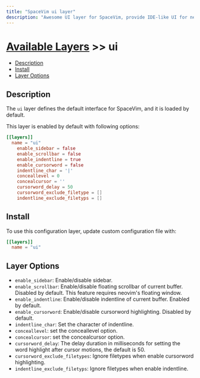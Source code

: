 ```yaml
---
title: "SpaceVim ui layer"
description: "Awesome UI layer for SpaceVim, provide IDE-like UI for neovim and vim in both TUI and GUI"
---
```


# [Available Layers](../) >> ui

<!-- vim-markdown-toc GFM -->

- [Description](#description)
- [Install](#install)
- [Layer Options](#layer-options)

<!-- vim-markdown-toc -->

## Description

The `ui` layer defines the default interface for SpaceVim, and it is loaded by default.

This layer is enabled by default with following options:

```toml
[[layers]]
  name = "ui"
    enable_sidebar = false
    enable_scrollbar = false
    enable_indentline = true
    enable_cursorword = false
    indentline_char = '|'
    conceallevel = 0
    concealcursor = ''
    cursorword_delay = 50
    cursorword_exclude_filetype = []
    indentline_exclude_filetyps = []
```

## Install

To use this configuration layer, update custom configuration file with:

```toml
[[layers]]
  name = "ui"
```

## Layer Options

- `enable_sidebar`: Enable/disable sidebar.
- `enable_scrollbar`: Enable/disable floating scrollbar of current buffer.
  Disabled by default. This feature requires neovim's floating window.
- `enable_indentline`: Enable/disable indentline of current buffer.
  Enabled by default.
- `enable_cursorword`: Enable/disable cursorword highlighting.
  Disabled by default.
- `indentline_char`: Set the character of indentline.
- `conceallevel`: set the conceallevel option.
- `concealcursor`: set the concealcursor option.
- `cursorword_delay`: The delay duration in milliseconds for setting the
  word highlight after cursor motions, the default is 50.
- `cursorword_exclude_filetypes`: Ignore filetypes when enable cursorword
  highlighting.
- `indentline_exclude_filetyps`: Ignore filetypes when enable indentline.
